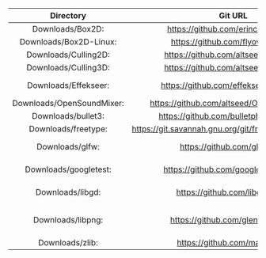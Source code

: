 | Directory | Git URL | branch |
|:---------:|:-------:|:------:|
| Downloads/Box2D: | https://github.com/erincatto/Box2D | (heads/master) |
| Downloads/Box2D-Linux: | https://github.com/flyover/Box2D | (heads/master) |
| Downloads/Culling2D: | https://github.com/altseed/Culling2D | (heads/master) |
| Downloads/Culling3D: | https://github.com/altseed/Culling3D | (heads/master) |
| Downloads/Effekseer: | https://github.com/effekseer/Effekseer | (NightlyBuild-20-gcd09c9d) |
| Downloads/OpenSoundMixer: | https://github.com/altseed/OpenSoundMixer | (heads/master) |
| Downloads/bullet3: | https://github.com/bulletphysics/bullet3 | (2.85.1) |
| Downloads/freetype: | https://git.savannah.gnu.org/git/freetype/freetype2.git | (VER-2-6) |
| Downloads/glfw: | https://github.com/glfw/glfw | (3.2.1-217-g7a8516d) |
| Downloads/googletest: | https://github.com/google/googletest | (release-1.7.0) |
| Downloads/libgd: | https://github.com/libgd/libgd/ | (gd-2.1.1-93-gfc14a8c) |
| Downloads/libpng: | https://github.com/glennrp/libpng | (libpng-1.6.4-signed-3-g3914594) |
| Downloads/zlib: | https://github.com/madler/zlib | (v1.2.8) |
